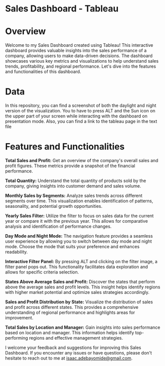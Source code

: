 # Sales Dashboard - Tableau


# Overview

Welcome to my Sales Dashboard created using Tableau! This interactive dashboard provides valuable insights into the sales performance of a company, allowing users to make data-driven decisions. The dashboard showcases various key metrics and visualizations to help understand sales trends, profitability, and regional performance. Let's dive into the features and functionalities of this dashboard.

# Data

In this repository, you can find a screenshot of both the daylight and night version of the visualization. You to have to press ALT and the Sun icon on the upper part of your screen while interacting with the dashboard on presentation mode. Also, you can find a link to the tableau page in the text file

# Features and Functionalities

**Total Sales and Profit:** Get an overview of the company's overall sales and profit figures. These metrics provide a snapshot of the financial performance.

**Total Quantity:** Understand the total quantity of products sold by the company, giving insights into customer demand and sales volume.

**Monthly Sales by Segments:** Analyze sales trends across different segments over time. This visualization enables identification of patterns, seasonality, and potential growth opportunities.

**Yearly Sales Filter:** Utilize the filter to focus on sales data for the current year or compare it with the previous year. This allows for comparative analysis and identification of performance changes.

**Day Mode and Night Mode:** The navigation feature provides a seamless user experience by allowing you to switch between day mode and night mode. Choose the mode that suits your preference and enhances readability.

**Interactive Filter Panel:** By pressing ALT and clicking on the filter image, a filter panel pops out. This functionality facilitates data exploration and allows for specific criteria selection.

**States Above Average Sales and Profit:** Discover the states that perform above the average sales and profit levels. This insight helps identify regions with higher market potential and optimize sales strategies accordingly.

**Sales and Profit Distribution by State:** Visualize the distribution of sales and profit across different states. This provides a comprehensive understanding of regional performance and highlights areas for improvement.

**Total Sales by Location and Manager:** Gain insights into sales performance based on location and manager. This information helps identify top-performing regions and effective management strategies.

I welcome your feedback and suggestions for improving this Sales Dashboard. If you encounter any issues or have questions, please don't hesitate to reach out to me at isaac.adebayomide@gmail.com.
